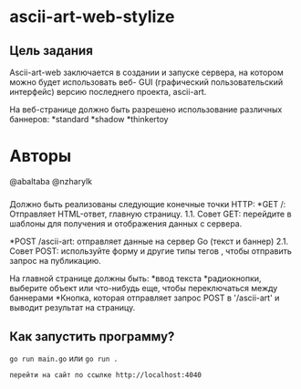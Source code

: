 # ascii-art-web-stylize

## Цель задания 
Ascii-art-web заключается в создании и запуске сервера, на котором можно будет использовать веб- GUI (графический пользовательский интерфейс) версию последнего проекта, ascii-art.

На веб-странице должно быть разрешено использование различных баннеров:
   *standard
   *shadow
   *thinkertoy
# Авторы
@abaltaba
@nzharylk
#####
Должно быть реализованы следующие конечные точки HTTP:
   *GET /: Отправляет HTML-ответ, главную страницу.
   1.1. Совет GET: перейдите в шаблоны для получения и отображения данных с сервера.

   *POST /ascii-art: отправляет данные на сервер Go (текст и баннер)
   2.1. Совет POST: используйте форму и другие типы тегов , чтобы отправить запрос на публикацию.

На главной странице должны быть:
   *ввод текста
   *радиокнопки, выберите объект или что-нибудь еще, чтобы переключаться между баннерами
   *Кнопка, которая отправляет запрос POST в '/ascii-art' и выводит результат на страницу.


## Как запустить программу?

`go run main.go` или  `go run .`
 
`перейти на сайт по ссылке http://localhost:4040`
